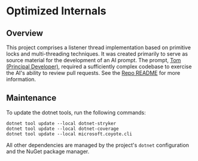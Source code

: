 ﻿# Optimized Internals

## Overview

This project comprises a listener thread implementation based on primitive locks and multi-threading techniques. It 
was created primarily to serve as source material for the development of an AI prompt. The prompt,
[Tom (Principal Developer)](https://github.com/SebGSX/Prompt-Engineering/blob/main/prompt-engineering/pull-request-review.md),
required a sufficiently complex codebase to exercise the AI's ability to review pull requests. See the
[Repo README](https://github.com/SebGSX/Prompt-Engineering/blob/main/README.md) for more information.

## Maintenance

To update the dotnet tools, run the following commands:

```shell
dotnet tool update --local dotnet-stryker
dotnet tool update --local dotnet-coverage
dotnet tool update --local microsoft.coyote.cli
```

All other dependencies are managed by the project's `dotnet` configuration and the NuGet package manager.
